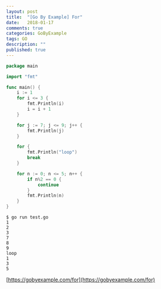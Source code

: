```yaml
---
layout: post
title:  "[Go By Example] For"
date:   2018-01-17
comments: true
categories: GoByExample
tags: GO
description: ""
published: true
---
```


```go
package main

import "fmt"

func main() {
	i := 1
	for i <= 3 {
		fmt.Println(i)
		i = i + 1
	}

	for j := 7; j <= 9; j++ {
		fmt.Println(j)
	}

	for {
		fmt.Println("loop")
		break
	}

	for n := 0; n <= 5; n++ {
		if n%2 == 0 {
			continue
		}
		fmt.Println(n)
	}
}
```

```
$ go run test.go
1
2
3
7
8
9
loop
1
3
5
```

[https://gobyexample.com/for](https://gobyexample.com/for)